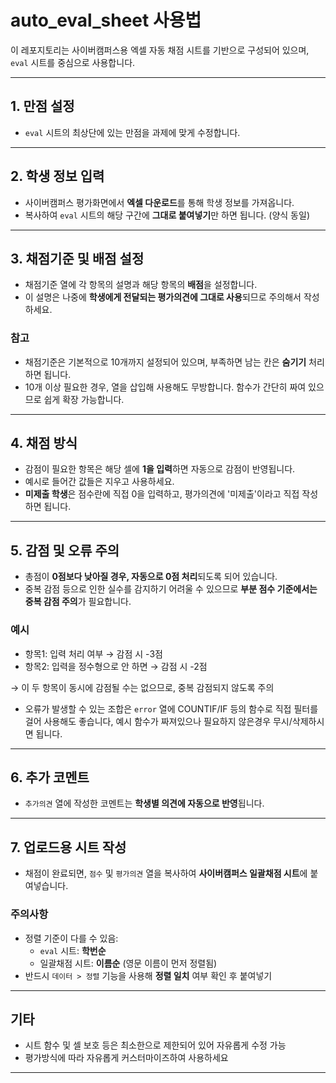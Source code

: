 # auto_eval_sheet 사용법

이 레포지토리는 사이버캠퍼스용 엑셀 자동 채점 시트를 기반으로 구성되어 있으며, `eval` 시트를 중심으로 사용합니다.

---

## 1. 만점 설정

- `eval` 시트의 최상단에 있는 만점을 과제에 맞게 수정합니다.

---

## 2. 학생 정보 입력

- 사이버캠퍼스 평가화면에서 **엑셀 다운로드**를 통해 학생 정보를 가져옵니다.
- 복사하여 `eval` 시트의 해당 구간에 **그대로 붙여넣기**만 하면 됩니다. (양식 동일)

---

## 3. 채점기준 및 배점 설정

- 채점기준 열에 각 항목의 설명과 해당 항목의 **배점**을 설정합니다.
- 이 설명은 나중에 **학생에게 전달되는 평가의견에 그대로 사용**되므로 주의해서 작성하세요.

### 참고
- 채점기준은 기본적으로 10개까지 설정되어 있으며, 부족하면 남는 칸은 **숨기기** 처리하면 됩니다.
- 10개 이상 필요한 경우, 열을 삽입해 사용해도 무방합니다. 함수가 간단히 짜여 있으므로 쉽게 확장 가능합니다.

---

## 4. 채점 방식

- 감점이 필요한 항목은 해당 셀에 **1을 입력**하면 자동으로 감점이 반영됩니다.
- 예시로 들어간 값들은 지우고 사용하세요.
- **미제출 학생**은 점수란에 직접 0을 입력하고, 평가의견에 '미제출'이라고 직접 작성하면 됩니다.

---

## 5. 감점 및 오류 주의

- 총점이 **0점보다 낮아질 경우, 자동으로 0점 처리**되도록 되어 있습니다.
- 중복 감점 등으로 인한 실수를 감지하기 어려울 수 있으므로 **부분 점수 기준에서는 중복 감점 주의**가 필요합니다.

### 예시
- 항목1: 입력 처리 여부 → 감점 시 -3점
- 항목2: 입력을 정수형으로 안 하면 → 감점 시 -2점

→ 이 두 항목이 동시에 감점될 수는 없으므로, 중복 감점되지 않도록 주의

- 오류가 발생할 수 있는 조합은 `error` 열에 COUNTIF/IF 등의 함수로 직접 필터를 걸어 사용해도 좋습니다, 예시 함수가 짜져있으나 필요하지 않은경우 무시/삭제하시면 됩니다.

---

## 6. 추가 코멘트

- `추가의견` 열에 작성한 코멘트는 **학생별 의견에 자동으로 반영**됩니다.

---

## 7. 업로드용 시트 작성

- 채점이 완료되면, `점수` 및 `평가의견` 열을 복사하여 **사이버캠퍼스 일괄채점 시트**에 붙여넣습니다.

### 주의사항
- 정렬 기준이 다를 수 있음:
    - `eval` 시트: **학번순**
    - 일괄채점 시트: **이름순** (영문 이름이 먼저 정렬됨)
- 반드시 `데이터 > 정렬` 기능을 사용해 **정렬 일치** 여부 확인 후 붙여넣기

---

## 기타

- 시트 함수 및 셀 보호 등은 최소한으로 제한되어 있어 자유롭게 수정 가능
- 평가방식에 따라 자유롭게 커스터마이즈하여 사용하세요

---
